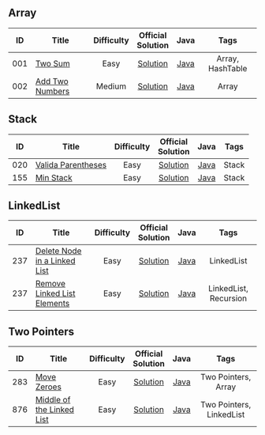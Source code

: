 ## Array
| ID | Title | Difficulty |Official<br/>Solution | Java | Tags |
| --- | --- | :---: | :---: | :---: | :---: | 
| 001 | [Two Sum](https://leetcode.com/problems/two-sum/description/) | Easy |[Solution](https://leetcode.com/problems/two-sum/solution/) | [Java](0001-Two-Sum/src/Solution1.java) | Array, HashTable |
| 002 | [Add Two Numbers](https://leetcode.com/problems/add-two-numbers/description/) | Medium |[Solution](https://leetcode.com/problems/add-two-numbers/solution/) | [Java](0002-Add-Two-Numbers/src/Solution.java) | Array |

## Stack
| ID | Title | Difficulty |Official<br/>Solution | Java | Tags |
| --- | --- | :---: | :---: | :---: | :---: | 
| 020 | [Valida Parentheses](https://leetcode.com/problems/valida-parentheses/description/) | Easy |[Solution](https://leetcode.com/problems/valida-parentheses/solution/) | [Java](0020-Valida-Parentheses/src/Solution2.java) | Stack |
| 155 | [Min Stack](https://leetcode.com/problems/min-stack/description/) | Easy |[Solution](https://leetcode.com/problems/min-stack/solution/) | [Java](0155-Min-Stack/src/MinStack2.java) | Stack |

## LinkedList
| ID | Title | Difficulty |Official<br/>Solution | Java | Tags |
| --- | --- | :---: | :---: | :---: | :---: | 
| 237 | [Delete Node in a Linked List](https://leetcode.com/problems/delete-node-in-a-linked-list/description/) | Easy |[Solution](https://leetcode.com/problems/delete-node-in-a-linked-list/solution/) | [Java](0237-Delete-Node-in-a-Linked-List/src/Solution.java) | LinkedList |
| 237 | [Remove Linked List Elements](https://leetcode.com/problems/remove-linked-list-elements/description/) | Easy |[Solution](https://leetcode.com/problems/remove-linked-list-elements/solution/) | [Java](0203-Remove-Linked-List-Elements/src/Solution.java) | LinkedList, Recursion |

## Two Pointers
| ID | Title | Difficulty |Official<br/>Solution | Java | Tags |
| --- | --- | :---: | :---: | :---: | :---: | 
| 283 | [Move Zeroes](https://leetcode.com/problems/move-zeroes/description/) | Easy |[Solution](https://leetcode.com/problems/move-zeros/solution/) | [Java](0283-Move-Zeroes/src/Solution1.java) | Two Pointers, Array |
| 876 | [Middle of the Linked List](https://leetcode.com/problems/middle-of-the-linked-list/description/) | Easy |[Solution](https://leetcode.com/problems/middle-of-the-linked-list/solution/) | [Java](0876-Middle-of-the-Linked-List/src/Solution.java) | Two Pointers, LinkedList |

